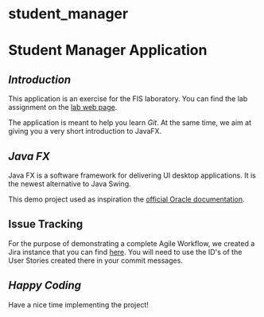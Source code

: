 # student_manager
# **Student Manager Application**


## _Introduction_

This application is an exercise for the FIS laboratory. You can find the lab assignment on the [lab web page](http://labs.cs.upt.ro/~oose/pmwiki.php/FSE/LAB2020).


The application is meant to help you learn _Git_. At the same time, we aim at giving you a very short introduction to JavaFX.


## _Java FX_

Java FX is a software framework for delivering UI desktop applications. It is the newest alternative to Java Swing.

This demo project used as inspiration the [official Oracle documentation](https://docs.oracle.com/javafx/2/get_started/form.htm).


## Issue Tracking

For the purpose of demonstrating a complete Agile Workflow, we created a Jira instance that you can find [here](https://loose.atlassian.net/projects/SM/issues). You will need to use the ID's of the User Stories created there in your commit messages.


## _Happy Coding_

Have a nice time implementing the project!